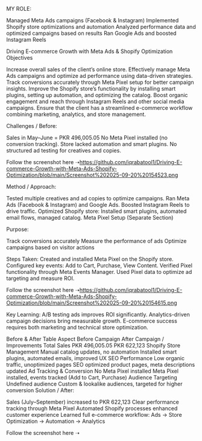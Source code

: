 MY ROLE:

Managed Meta Ads campaigns (Facebook & Instagram)
Implemented Shopify store optimizations and automation
Analyzed performance data and optimized campaigns based on results
Ran Google Ads and boosted Instagram Reels

Driving E-commerce Growth with Meta Ads & Shopify Optimization
Objectives

Increase overall sales of the client’s online store.
Effectively manage Meta Ads campaigns and optimize ad performance using data-driven strategies.
Track conversions accurately through Meta Pixel setup for better campaign insights.
Improve the Shopify store’s functionality by installing smart plugins, setting up automation, and optimizing the catalog.
Boost organic engagement and reach through Instagram Reels and other social media campaigns.
Ensure that the client has a streamlined e-commerce workflow combining marketing, analytics, and store management.

Challenges / Before:

Sales in May–June = PKR 496,005.05
No Meta Pixel installed (no conversion tracking).
Store lacked automation and smart plugins.
No structured ad testing for creatives and copies.

Follow the screenshot here ➝https://github.com/iqrabatool1/Driving-E-commerce-Growth-with-Meta-Ads-Shopify-Optimization/blob/main/Screenshot%202025-09-20%20154523.png

Method / Approach:

Tested multiple creatives and ad copies to optimize campaigns.
Ran Meta Ads (Facebook & Instagram) and Google Ads.
Boosted Instagram Reels to drive traffic.
Optimized Shopify store: Installed smart plugins, automated email flows, managed catalog.
Meta Pixel Setup (Separate Section)

Purpose:

Track conversions accurately
Measure the performance of ads
Optimize campaigns based on visitor actions

Steps Taken:
Created and installed Meta Pixel on the Shopify store.
Configured key events: Add to Cart, Purchase, View Content.
Verified Pixel functionality through Meta Events Manager.
Used Pixel data to optimize ad targeting and measure ROI.


Follow the screenshot here ➝https://github.com/iqrabatool1/Driving-E-commerce-Growth-with-Meta-Ads-Shopify-Optimization/blob/main/Screenshot%202025-09-20%20154615.png

Key Learning:
A/B testing ads improves ROI significantly.
Analytics-driven campaign decisions bring measurable growth.
E-commerce success requires both marketing and technical store optimization.

Before & After Table
Aspect	Before Campaign	After Campaign / Improvements
Total Sales PKR	496,005.05	PKR 622,123
Shopify Store Management	Manual catalog updates, no automation	Installed smart plugins, automated emails, improved UX
SEO Performance	Low organic traffic, unoptimized pages	SEO optimized product pages, meta descriptions updated
Ad Tracking & Conversion	No Meta Pixel installed	Meta Pixel installed, events tracked (Add to Cart, Purchase)
Audience Targeting	Undefined audience	Custom & lookalike audiences, targeted for higher conversion
Solution / After:

Sales (July–September) increased to PKR 622,123
Clear performance tracking through Meta Pixel
Automated Shopify processes enhanced customer experience
Learned full e-commerce workflow: Ads → Store Optimization → Automation → Analytics

 Follow the screenshot here ➝

